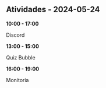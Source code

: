 ## Atividades - 2024-05-24

**10:00 - 17:00**

Discord

**13:00 - 15:00**

Quiz Bubble

**16:00 - 19:00**

Monitoria



